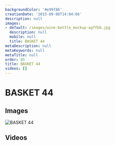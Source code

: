 ```yaml
---
backgroundColor: '#e99f86'
creationDate: '2015-09-08T14:04:06'
description: null
images:
- default: /images/wine-bottle_mockup-agffbb.jpg
  description: null
  mobile: null
  title: BASKET 44
metaDescription: null
metaKeywords: null
metaTitle: null
order: 85
title: BASKET 44
videos: []
---
```


# BASKET 44



## Images

![BASKET 44](/images/wine-bottle_mockup-agffbb.jpg)

## Videos
